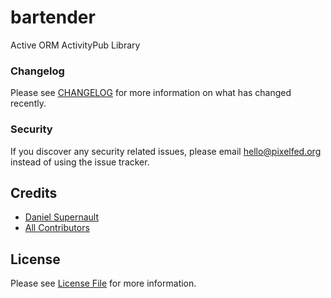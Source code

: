 # bartender
Active ORM ActivityPub Library

### Changelog

Please see [CHANGELOG](CHANGELOG.md) for more information on what has changed recently.


### Security

If you discover any security related issues, please email hello@pixelfed.org instead of using the issue tracker.

## Credits

- [Daniel Supernault](https://github.com/pixelfed)
- [All Contributors](../../contributors)

## License

Please see [License File](LICENSE) for more information.
